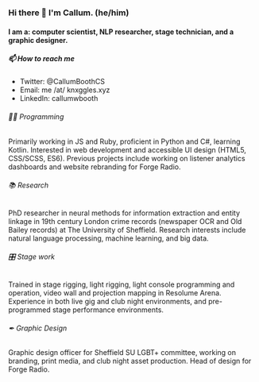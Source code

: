### Hi there 👋 I'm Callum. (he/him)
#### I am a: computer scientist, NLP researcher, stage technician, and a graphic designer.

##### 📫 How to reach me
- Twitter: @CallumBoothCS
- Email: me /at/ knxggles.xyz
- LinkedIn: callumwbooth

###### 👨‍💻 Programming
Primarily working in JS and Ruby, proficient in Python and C#, learning Kotlin. Interested in web development and accessible UI design (HTML5, CSS/SCSS, ES6). Previous projects include working on listener analytics dashboards and website rebranding for Forge Radio.

###### 📚 Research
PhD researcher in neural methods for information extraction and entity linkage in 19th century London crime records (newspaper OCR and Old Bailey records) at The University of Sheffield. Research interests include natural language processing, machine learning, and big data.

###### 🎛 Stage work
Trained in stage rigging, light rigging, light console programming and operation, video wall and projection mapping in Resolume Arena. Experience in both live gig and club night environments, and pre-programmed stage performance environments.

###### ✒ Graphic Design
Graphic design officer for Sheffield SU LGBT+ committee, working on branding, print media, and club night asset production. Head of design for Forge Radio. 

<!--
**cbooth/cbooth** is a ✨ _special_ ✨ repository because its `README.md` (this file) appears on your GitHub profile.

Here are some ideas to get you started:

- 🔭 I’m currently working on ...
- 🌱 I’m currently learning ...
- 👯 I’m looking to collaborate on ...
- 🤔 I’m looking for help with ...
- 💬 Ask me about ...
- 📫 How to reach me: ...
- 😄 Pronouns: ...
- ⚡ Fun fact: ...
-->
